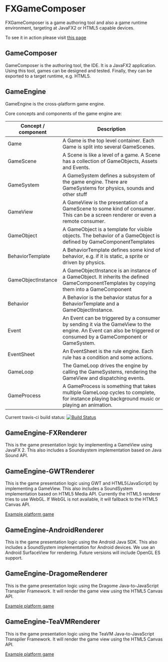 FXGameComposer
=============

FXGameComposer is a game authoring tool and also a game runtime environment, targeting at JavaFX2 or HTML5 capable devices.

To see it in action please visit [this page](http://www.mirkosertic.de/doku.php/javastuff/javafxgameauthoring)

GameComposer
-----------

GameComposer is the authoring tool, the IDE. It is a JavaFX2 application. Using this tool, games can be designed
and tested. Finally, they can be exported to a target runtime, e.g. HTML5.

GameEngine
----------

GameEngine is the cross-platform game engine.

Core concepts and components of the game engine are:

| Concept /  component   | Description
|------------------------|------------------------------------------------------------------------------------------------------------------------------------------------------------------
| Game                   | A Game is the top level container. Each Game is split into several GameScenes.
| GameScene              | A Scene is like a level of a game. A Scene has a collection of GameObjects, Assets and Events.
| GameSystem             | A GameSystem defines a subsystem of the game engine. There are GameSystems for physics, sounds and other stuff
| GameView               | A GameView is the presentation of a GameScene to some kind of consumer. This can be a screen renderer or even a remote consumer.
| GameObject             | A GameObject is a template for visible objects. The behavior of a GameObject is defined by GameComponentTemplates
| BehaviorTemplate       | A BehaviorTemplate defines some kind of behavior, e.g. if it is static, a sprite or driven by physics.
| GameObjectInstance     | A GameObjectInstance is an instance of a GameObject. It inherits the defined GameComponentTemplates by copying them into a GameComponent
| Behavior               | A Behavior is the behavior status for a BehaviorTemplate and a GameObjectInstance.
| Event                  | An Event can be triggered by a consumer by sending it via the GameView to the engine. An Event can also be triggered or consumed by a GameComponent or GameSystem.
| EventSheet             | An EventSheet is the rule engine. Each rule has a condition and some actions.
| GameLoop               | The GameLoop drives the engine by calling the GameSystems, rendering the GameView and dispatching events.
| GameProcess            | A GameProcess is something that takes multiple GameLoop cycles to complete, for instance playing background music or playing an animation.

Current travis-ci build status: [![Build Status](https://travis-ci.org/mirkosertic/GameComposer.svg?branch=master)](https://travis-ci.org/mirkosertic/GameComposer)

GameEngine-FXRenderer
---------------------

This is the game presentation logic by implementing a GameView using JavaFX 2. This also includes a Soundsystem implementation based on Java Sound API.

GameEngine-GWTRenderer
--------------

This is the game presentation logic using GWT and HTML5(JavaScript) by implementing a GameView. This also includes a SoundSystem implementation based on HTML5 Media API.
Currently the HTML5 renderer tries to use WebGL. If WebGL is not available, it will fallback to the HTML5 Canvas API.

[Example platform game](http://mirkosertic.github.io/GameComposer/games/dukeplatform/index.html)

GameEngine-AndroidRenderer
--------------

This is the game presentation logic using the Android Java SDK. This also includes a SoundSystem implementation for Android devices.
We use an Android SurfaceView for rendering. Future versions will include OpenGL ES support.

GameEngine-DragomeRenderer
--------------

This is the game presentation logic using the Dragome Java-to-JavaScript Transpiler Framework. It will render the game view
using the HTML5 Canvas API.

[Example platform game](http://mirkosertic.github.io/GameComposer/games/dukeplatform_dragome/index.html)

GameEngine-TeaVMRenderer
--------------

This is the game presentation logic using the TeaVM Java-to-JavaScript Transpiler Framework. It will render the game view
using the HTML5 Canvas API.

[Example platform game](http://mirkosertic.github.io/GameComposer/games/dukeplatform_teavm/index.html)
